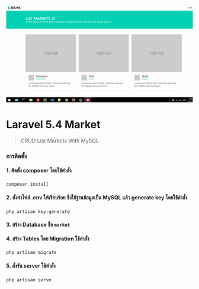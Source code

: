 <p align="center">
<img src="screenshot/new_screenshot.gif"></a>
</p>

# Laravel 5.4 Market
> CRUD List Markets With MySQL

### การติดตั้ง

#### 1. ติดตั้ง composer โดยใช้คำสั่ง
```composer install```

#### 2. ตั้งค่าไฟล์ .env ให้เรียบร้อย ซึ่งใช้ฐานข้อมูลเป็น MySQL แล้ว generate key โดยใช้คำสั่ง 
```php artisan key:generate```

#### 3. สร้าง Database ชื่อ `market`

#### 4. สร้าง Tables โดย Migration ใช้คำสั่ง
```php artisan migrate```

#### 5. สั่งรัน server ใช้คำสั่ง
```php artisan serve```
